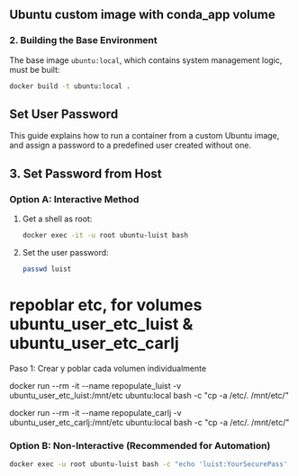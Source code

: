 ## Ubuntu custom image with conda_app volume

### 2. Building the Base Environment
The base image `ubuntu:local`, which contains system management logic, must be built:

```bash
docker build -t ubuntu:local .
```


## Set User Password
This guide explains how to run a container from a custom Ubuntu image, and assign a password to a predefined user created without one.

## 3. Set Password from Host

### Option A: Interactive Method

1. Get a shell as root:

   ```bash
   docker exec -it -u root ubuntu-luist bash
   ```

2. Set the user password:

   ```bash
   passwd luist
   ```


# repoblar etc, for volumes ubuntu_user_etc_luist & ubuntu_user_etc_carlj
Paso 1: Crear y poblar cada volumen individualmente

docker run --rm -it --name repopulate_luist -v ubuntu_user_etc_luist:/mnt/etc ubuntu:local bash -c "cp -a /etc/. /mnt/etc/"


docker run --rm -it --name repopulate_carlj -v ubuntu_user_etc_carlj:/mnt/etc ubuntu:local bash -c "cp -a /etc/. /mnt/etc/"



### Option B: Non-Interactive (Recommended for Automation)

```bash
docker exec -u root ubuntu-luist bash -c "echo 'luist:YourSecurePass' | chpasswd"
```